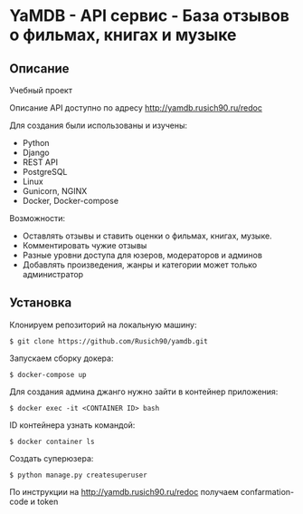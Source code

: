 # YaMDB - API сервис - База отзывов о фильмах, книгах и музыке
## Описание

Учебный проект

Описание API доступно по адресу http://yamdb.rusich90.ru/redoc

Для создания были использованы и изучены:

* Python
* Django
* REST API
* PostgreSQL
* Linux
* Gunicorn, NGINX
* Docker, Docker-compose

Возможности:

* Оставлять отзывы и ставить оценки о фильмах, книгах, музыке.
* Комментировать чужие отзывы
* Разные уровни доступа для юзеров, модераторов и админов
* Добавлять произведения, жанры и категории может только администратор

## Установка 
Клонируем репозиторий на локальную машину:

```$ git clone https://github.com/Rusich90/yamdb.git```

Запускаем сборку докера:
 
 ```$ docker-compose up```
 
Для создания админа джанго нужно зайти в контейнер приложения:

```$ docker exec -it <CONTAINER ID> bash```

ID контейнера узнать командой:

```$ docker container ls```

Создать суперюзера:

```$ python manage.py createsuperuser```

По инструкции на http://yamdb.rusich90.ru/redoc получаем confarmation-code и token
